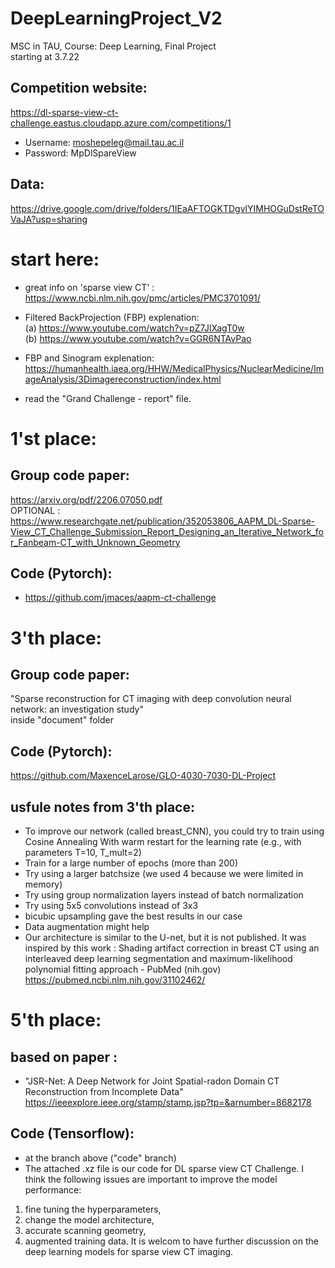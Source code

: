 # DeepLearningProject_V2 
MSC in TAU, Course: Deep Learning, Final Project
<br> starting at 3.7.22 

## Competition website: <br>
https://dl-sparse-view-ct-challenge.eastus.cloudapp.azure.com/competitions/1
* Username: moshepeleg@mail.tau.ac.il
* Password: MpDlSpareView <br>

## Data: <br>
https://drive.google.com/drive/folders/1IEaAFTOGKTDgvlYIMHOGuDstReTOVaJA?usp=sharing <br>

# start here: <br>
* great info on 'sparse view CT' :<br>
https://www.ncbi.nlm.nih.gov/pmc/articles/PMC3701091/ <br>

* Filtered BackProjection (FBP) explenation: <br>
(a) https://www.youtube.com/watch?v=pZ7JlXagT0w <br>
(b) https://www.youtube.com/watch?v=GGR6NTAvPao <br>

* FBP and Sinogram explenation: <br>
https://humanhealth.iaea.org/HHW/MedicalPhysics/NuclearMedicine/ImageAnalysis/3Dimagereconstruction/index.html

* read the "Grand Challenge - report" file.

# 1'st place: <br>
## Group code paper: <br>
  https://arxiv.org/pdf/2206.07050.pdf <br>
  OPTIONAL : <br>
  https://www.researchgate.net/publication/352053806_AAPM_DL-Sparse-View_CT_Challenge_Submission_Report_Designing_an_Iterative_Network_for_Fanbeam-CT_with_Unknown_Geometry <br>
## Code (Pytorch):
* https://github.com/jmaces/aapm-ct-challenge

# 3'th place: <br>
## Group code paper: <br>
"Sparse reconstruction for CT imaging with deep convolution
neural network: an investigation study" <br>
inside "document" folder

## Code (Pytorch): <br>
https://github.com/MaxenceLarose/GLO-4030-7030-DL-Project

## usfule notes from 3'th place: <br>
* To improve our network (called breast_CNN), you could try to train using Cosine Annealing With warm restart for the learning rate (e.g., with parameters T=10, T_mult=2) <br>
* Train for a large number of epochs (more than 200) <br>
* Try using a larger batchsize (we used 4 because we were limited in memory) <br>
* Try using group normalization layers instead of batch normalization <br>
* Try using 5x5 convolutions instead of 3x3 <br>
* bicubic upsampling gave the best results in our case <br>
* Data augmentation might help <br>
* Our architecture is similar to the U-net, but it is not published. It was inspired by this work : Shading artifact correction in breast CT using an interleaved deep learning segmentation and maximum-likelihood polynomial fitting approach - PubMed (nih.gov) <br>
https://pubmed.ncbi.nlm.nih.gov/31102462/


# 5'th place: <br>
## based on paper : <br>
* "JSR-Net: A Deep Network for Joint Spatial-radon Domain CT Reconstruction from Incomplete Data" <br>
https://ieeexplore.ieee.org/stamp/stamp.jsp?tp=&arnumber=8682178

## Code (Tensorflow): <br>
* at the branch above ("code" branch) 
* The attached .xz file is our code for DL sparse view CT Challenge.
I think the following issues are important to improve the model performance:
1) fine tuning the hyperparameters,
2) change the model architecture,
3) accurate scanning geometry,
4) augmented training data.
It is welcom to have further discussion on the deep learning models for sparse view CT imaging.


